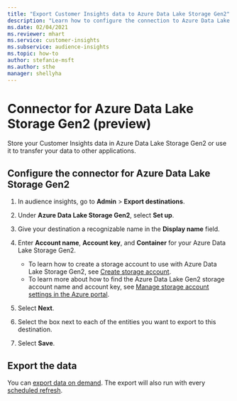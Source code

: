 ```yaml
---
title: "Export Customer Insights data to Azure Data Lake Storage Gen2"
description: "Learn how to configure the connection to Azure Data Lake Storage Gen2."
ms.date: 02/04/2021
ms.reviewer: mhart
ms.service: customer-insights
ms.subservice: audience-insights
ms.topic: how-to
author: stefanie-msft
ms.author: sthe
manager: shellyha
---
```


# Connector for Azure Data Lake Storage Gen2 (preview)

Store your Customer Insights data in Azure Data Lake Storage Gen2 or use it to transfer your data to other applications.

## Configure the connector for Azure Data Lake Storage Gen2

1. In audience insights, go to **Admin** > **Export destinations**.

1. Under **Azure Data Lake Storage Gen2**, select **Set up**.

1. Give your destination a recognizable name in the **Display name** field.

1. Enter **Account name**, **Account key**, and **Container** for your Azure Data Lake Storage Gen2.
    - To learn how to create a storage account to use with Azure Data Lake Storage Gen2, see [Create storage account](/azure/storage/blobs/create-data-lake-storage-account). 
    - To learn more about how to find the Azure Data Lake Gen2 storage account name and account key, see [Manage storage account settings in the Azure portal](/azure/storage/common/storage-account-manage).

1. Select **Next**.

1. Select the box next to each of the entities you want to export to this destination.

1. Select **Save**.

## Export the data

You can [export data on demand](export-destinations.md#export-data-on-demand). The export will also run with every [scheduled refresh](system.md#schedule-tab).